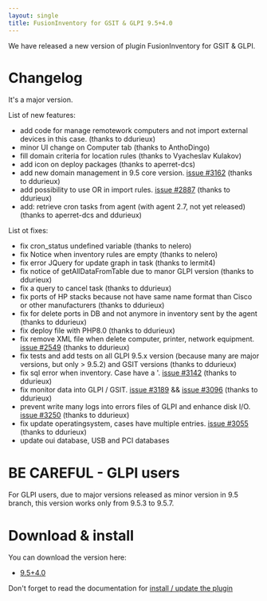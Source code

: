 ```yaml
---
layout: single
title: FusionInventory for GSIT & GLPI 9.5+4.0
---
```


We have released a new version of plugin FusionInventory for GSIT & GLPI.

# Changelog

It's a major version.

List of new features:

* add code for manage remotework computers and not import external devices in this case. (thanks to ddurieux)
* minor UI change on Computer tab (thanks to AnthoDingo)
* fill domain criteria for location rules (thanks to Vyacheslav Kulakov)
* add icon on deploy packages (thanks to aperret-dcs)
* add new domain management in 9.5 core version. [issue #3162](https://github.com/fusioninventory/fusioninventory-for-glpi/issues/3162) (thanks to ddurieux)
* add possibility to use OR in import rules. [issue #2887](https://github.com/fusioninventory/fusioninventory-for-glpi/issues/2887) (thanks to ddurieux)
* add: retrieve cron tasks from agent (with agent 2.7, not yet released) (thanks to aperret-dcs and ddurieux)


List ot fixes:

* fix cron_status undefined variable (thanks to nelero)
* fix Notice when inventory rules are empty (thanks to nelero)
* fix error JQuery for update graph in task (thanks to lermit4)
* fix notice of getAllDataFromTable due to manor GLPI version (thanks to ddurieux)
* fix a query to cancel task (thanks to ddurieux)
* fix ports of HP stacks because not have same name format than Cisco or other manufacturers (thanks to ddurieux)
* fix for delete ports in DB and not anymore in inventory sent by the agent (thanks to ddurieux)
* fix deploy file with PHP8.0 (thanks to ddurieux)
* fix remove XML file when delete computer, printer, network equipment. [issue #2549](https://github.com/fusioninventory/fusioninventory-for-glpi/issues/2549) (thanks to ddurieux)
* fix tests and add tests on all GLPI 9.5.x version (because many are major versions, but only > 9.5.2) and GSIT versions (thanks to ddurieux)
* fix sql error when inventory. Case have a '. [issue #3142](https://github.com/fusioninventory/fusioninventory-for-glpi/issues/3142)  (thanks to ddurieux)
* fix monitor data into GLPI / GSIT. [issue #3189](https://github.com/fusioninventory/fusioninventory-for-glpi/issues/3189) &&  [issue #3096](https://github.com/fusioninventory/fusioninventory-for-glpi/issues/3096) (thanks to ddurieux)
* prevent write many logs into errors files of GLPI and enhance disk I/O. [issue #3250](https://github.com/fusioninventory/fusioninventory-for-glpi/issues/3250) (thanks to ddurieux)
* fix update operatingsystem, cases have multiple entries. [issue #3055](https://github.com/fusioninventory/fusioninventory-for-glpi/issues/3055) (thanks to ddurieux)
* update oui database, USB and PCI databases 


# BE CAREFUL - GLPI users

For GLPI users, due to major versions released as minor version in 9.5 branch, this version works only from 9.5.3 to 9.5.7.



# Download & install

You can download the version here: 

* [9.5+4.0](https://github.com/fusioninventory/fusioninventory-for-glpi/releases/download/glpi9.5%2B4.0/fusioninventory-9.5+4.0.tar.bz2)


Don't forget to read the documentation for [install / update the plugin](http://fusioninventory.org/documentation/fi4g/installation.html)

